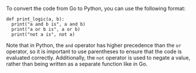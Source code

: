 To convert the code from Go to Python, you can use the following format:
```
def print_logic(a, b):
  print("a and b is", a and b)
  print("a or b is", a or b)
  print("not a is", not a)
```
Note that in Python, the `and` operator has higher precedence than the `or` operator, so it is important to use parentheses to ensure that the code is evaluated correctly. Additionally, the `not` operator is used to negate a value, rather than being written as a separate function like in Go.
